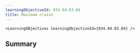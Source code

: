 ```yaml
---
learningObjectiveId: 034.04.03.04
title: Maximum cruise
---
```


```tsx eval
<LearningOBjectives learningObjectiveId={034.04.03.04} />
```

## Summary
